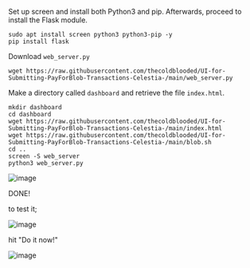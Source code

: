 Set up screen and install both Python3 and pip. Afterwards, proceed to install the Flask module.

```
sudo apt install screen python3 python3-pip -y
pip install flask
```

Download `web_server.py`

```
wget https://raw.githubusercontent.com/thecoldblooded/UI-for-Submitting-PayForBlob-Transactions-Celestia-/main/web_server.py
```

Make a directory called `dashboard` and retrieve the file `index.html`.

```
mkdir dashboard
cd dashboard
wget https://raw.githubusercontent.com/thecoldblooded/UI-for-Submitting-PayForBlob-Transactions-Celestia-/main/index.html
wget https://raw.githubusercontent.com/thecoldblooded/UI-for-Submitting-PayForBlob-Transactions-Celestia-/main/blob.sh
cd ..
screen -S web_server
python3 web_server.py
```

![image](https://user-images.githubusercontent.com/9271266/235225719-8ce14876-7980-4bf6-952e-6edbebd730db.png)

DONE!

to test it;

![image](https://user-images.githubusercontent.com/9271266/235225952-8faa8f3d-ce9e-4bcf-ae18-ea23e87ee772.png)

hit "Do it now!"

![image](https://user-images.githubusercontent.com/9271266/235226058-158f0235-92c4-44ed-a2a5-a916ab7e4586.png)
